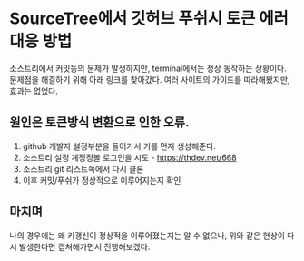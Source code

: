 # SourceTree에서 깃허브 푸쉬시 토큰 에러 대응 방법

소스트리에서 커밋등의 문제가 발생하지만, terminal에서는 정상 동작하는 상황이다. 문제점을 해결하기 위해 아래 링크를 찾아갔다.
여러 사이트의 가이드를 따라해봤지만, 효과는 없었다.


## 원인은 토큰방식 변환으로 인한 오류. 
1. github 개발자 설정부분을 들어가서 키를 먼저 생성해준다.
2. 소스트리 설정 계정정볼 로그인을 시도 - https://thdev.net/668
3. 소스트리 git 리스트쪽에서 다시 클론
4. 이후 커밋/푸쉬가 정상적으로 이루어지는지 확인


## 마치며
나의 경우에는 왜 키갱신이 정상적을 이루어졌는지는 알 수 없으나, 위와 같은 현상이 다시 발생한다면 캡쳐해가면서 진행해보겠다.

